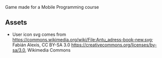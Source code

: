 Game made for a Mobile Programming course

## Assets 

- User icon svg comes from https://commons.wikimedia.org/wiki/File:Antu_adress-book-new.svg; Fabián Alexis, CC BY-SA 3.0 <https://creativecommons.org/licenses/by-sa/3.0>, Wikimedia Commons
